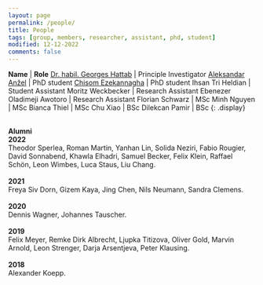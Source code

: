 ```yaml
---
layout: page
permalink: /people/
title: People
tags: [group, members, researcher, assistant, phd, student]
modified: 12-12-2022
comments: false
---
```


**Name**    | **Role**
[Dr. habil. Georges Hattab](/hattab)  | Principle Investigator
[Aleksandar Anžel](https://aanzel.github.io)  | PhD student
[Chisom Ezekannagha](https://sombiri.github.io)  | PhD student
Ihsan Tri Heldian  | Student Assistant
Moritz Weckbecker  | Research Assistant
Ebenezer Oladimeji Awotoro  | Research Assistant
Florian Schwarz  | MSc
Minh Nguyen  | MSc
Bianca Thiel  | MSc
Chu Xiao  | BSc
Dilekcan Pamir  | BSc
{: .display}
<br/>
<br/>

**Alumni**
<br/>
**2022**
<br/>
Theodor Sperlea, Roman Martin, Yanhan Lin, Solida Neziri, Fabio Rougier, David Sonnabend, Khawla Elhadri, Samuel Becker, Felix Klein, Raffael Schön, Leon Wimbes, Luca Staus, Liu Chang.
<br/>
<br/>
**2021**
<br/>
Freya Siv Dorn, Gizem Kaya, Jing Chen, Nils Neumann, Sandra Clemens.
<br/>
<br/>
**2020**
<br/>
Dennis Wagner, Johannes Tauscher.
<br/>
<br/>
‌**2019**
<br/>
Felix Meyer, Remke Dirk Albrecht, Ljupka Titizova, Oliver Gold, Marvin Arnold, Leon Strenger, Darja Arsentjeva, Peter Klausing.
<br/>
<br/>
**2018**
<br/>
Alexander Koepp.